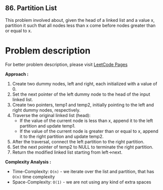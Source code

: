 ## 86. Partition List

This problem involved about, given the head of a linked list and a value x, partition it such that all nodes less than x come before nodes greater than or equal to x.

# Problem description

For better problem description, please visit [LeetCode Pages](https://leetcode.com/problems/partition-list/description/)

**Approach :**<br/>

1. Create two dummy nodes, left and right, each initialized with a value of 0.
2. Set the next pointer of the left dummy node to the head of the input linked list.
3. Create two pointers, temp1 and temp2, initially pointing to the left and right dummy nodes, respectively.
4. Traverse the original linked list (head):
    - If the value of the current node is less than x, append it to the left partition and update temp1.
    - If the value of the current node is greater than or equal to x, append it to the right partition and update temp2.
5. After the traversal, connect the left partition to the right partition.
6. Set the next pointer of temp2 to NULL to terminate the right partition.
7. Return the modified linked list starting from left->next.

**Complexity Analysis :**<br/>

-   Time-Complexity: `O(n)` - we iterate over the list and partition, that has `O(n)` time complexity
-   Space-Complexity: `O(1)` - we are not using any kind of extra spaces

